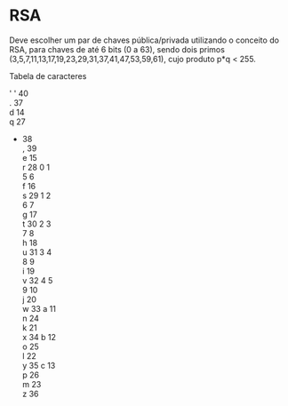 # RSA
Deve escolher um par de chaves pública/privada utilizando o conceito do RSA, para chaves de até 6 bits (0 a 63), sendo dois primos (3,5,7,11,13,17,19,23,29,31,37,41,47,53,59,61), cujo produto p*q < 255.

Tabela de caracteres

' '	40	
.	37	
d	14	
q	27
-	38	
,	39	
e	15	
r	28
0	1	
5	6	
f	16	
s	29
1	2	
6	7	
g	17	
t	30
2	3	
7	8	
h	18	
u	31
3	4	
8	9	
i	19	
v	32
4	5	
9	10	
j	20	
w	33
a	11	
n	24	
k	21	
x	34
b	12	
o	25	
l	22	
y	35
c	13	
p	26	
m	23	
z	36
